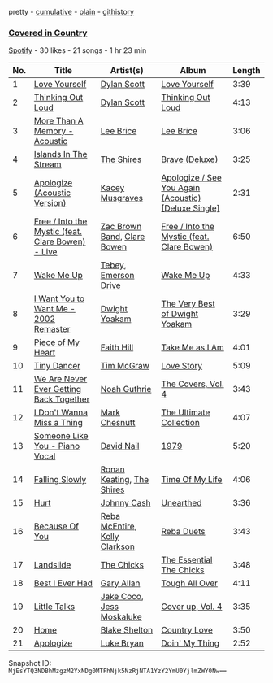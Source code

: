 pretty - [cumulative](/playlists/cumulative/0jJQDST7bzwAYlN19tFLXw.md) - [plain](/playlists/plain/0jJQDST7bzwAYlN19tFLXw) - [githistory](https://github.githistory.xyz/mackorone/spotify-playlist-archive/blob/main/playlists/plain/0jJQDST7bzwAYlN19tFLXw)

### [Covered in Country](https://open.spotify.com/playlist/0jJQDST7bzwAYlN19tFLXw)

> 

[Spotify](https://open.spotify.com/user/spotify) - 30 likes - 21 songs - 1 hr 23 min

| No. | Title | Artist(s) | Album | Length |
|---|---|---|---|---|
| 1 | [Love Yourself](https://open.spotify.com/track/7g6KRfjT9n3JWNJtyZtcA5) | [Dylan Scott](https://open.spotify.com/artist/78YqeIji3mgAS2K1Maca6x) | [Love Yourself](https://open.spotify.com/album/2WHKbOZVfSDTJny1dNQnsJ) | 3:39 |
| 2 | [Thinking Out Loud](https://open.spotify.com/track/6P2Mw3g7PWtQNDsuKOUH8J) | [Dylan Scott](https://open.spotify.com/artist/78YqeIji3mgAS2K1Maca6x) | [Thinking Out Loud](https://open.spotify.com/album/0o7fyD45hAyqmoFs0qCiDK) | 4:13 |
| 3 | [More Than A Memory \- Acoustic](https://open.spotify.com/track/2T0bFbSCjQf9DA1xoZklWe) | [Lee Brice](https://open.spotify.com/artist/5Zq7R5qmi58ByYyBQTlNuk) | [Lee Brice](https://open.spotify.com/album/00PioaYEwJ6ElvlZFcBkfv) | 3:06 |
| 4 | [Islands In The Stream](https://open.spotify.com/track/6ERwu5F4XDDrBfQdyIVefp) | [The Shires](https://open.spotify.com/artist/48hCuDf2HUMGTgMhqLfic3) | [Brave \(Deluxe\)](https://open.spotify.com/album/3BgLMdgCstFY9g2bxxoR8f) | 3:25 |
| 5 | [Apologize \(Acoustic Version\)](https://open.spotify.com/track/6QT53ohGZeLGoYktBPRePD) | [Kacey Musgraves](https://open.spotify.com/artist/70kkdajctXSbqSMJbQO424) | [Apologize / See You Again \(Acoustic\) \[Deluxe Single\]](https://open.spotify.com/album/1JJftqO5YmyYuXXAvfIf1A) | 2:31 |
| 6 | [Free / Into the Mystic \(feat\. Clare Bowen\) \- Live](https://open.spotify.com/track/39x7EdgGsM2Y4lYTdxeVlZ) | [Zac Brown Band](https://open.spotify.com/artist/6yJCxee7QumYr820xdIsjo), [Clare Bowen](https://open.spotify.com/artist/1LBeAxaCAHECiK355bwtlW) | [Free / Into the Mystic \(feat\. Clare Bowen\)](https://open.spotify.com/album/3UHH4Np8hrqgy8mybgqcwU) | 6:50 |
| 7 | [Wake Me Up](https://open.spotify.com/track/6fxx9HgKoBFPlU6ljPuAqd) | [Tebey](https://open.spotify.com/artist/2S0WpGRnEPyS5OuMp3KOEo), [Emerson Drive](https://open.spotify.com/artist/1efrXlPhLKv7PvgUxVcqIS) | [Wake Me Up](https://open.spotify.com/album/7DasS3u0etffZQHxbU705j) | 4:33 |
| 8 | [I Want You to Want Me \- 2002 Remaster](https://open.spotify.com/track/0f6bLRsE8mtzljXSoeCswO) | [Dwight Yoakam](https://open.spotify.com/artist/2sxmKe3CUrWnx7eoXMhOlW) | [The Very Best of Dwight Yoakam](https://open.spotify.com/album/6R9VSmUIjTy9CMro0ZIoeY) | 3:29 |
| 9 | [Piece of My Heart](https://open.spotify.com/track/5I7a2zThNmOtlbwrRlcN88) | [Faith Hill](https://open.spotify.com/artist/25NQNriVT2YbSW80ILRWJa) | [Take Me as I Am](https://open.spotify.com/album/79nKKGW7tQCPQ21NejFUJZ) | 4:01 |
| 10 | [Tiny Dancer](https://open.spotify.com/track/7uQG1fOTqbvo3SYOnqm8hj) | [Tim McGraw](https://open.spotify.com/artist/6roFdX1y5BYSbp60OTJWMd) | [Love Story](https://open.spotify.com/album/3yWndEe8eqSlbp2b9dAFWU) | 5:09 |
| 11 | [We Are Never Ever Getting Back Together](https://open.spotify.com/track/4MSap5U6wiNTngQo3RojkU) | [Noah Guthrie](https://open.spotify.com/artist/6b0Wy4mw8ePj9w2EX3s4V3) | [The Covers, Vol\. 4](https://open.spotify.com/album/3ZAIFOXNrAcIR4PskJFTjU) | 3:43 |
| 12 | [I Don't Wanna Miss a Thing](https://open.spotify.com/track/3MlJkDT6QhDV97qzSUcWq8) | [Mark Chesnutt](https://open.spotify.com/artist/2cNV8vNe2fPFf6OfGOBbSS) | [The Ultimate Collection](https://open.spotify.com/album/38oEF7zoHNoQIjwKcmPuIT) | 4:07 |
| 13 | [Someone Like You \- Piano Vocal](https://open.spotify.com/track/1QsHJ1jrBkTsU9P4MDnQpK) | [David Nail](https://open.spotify.com/artist/4DZGvSv2oMkBUnPz67E6z6) | [1979](https://open.spotify.com/album/6nYA36UDX0mEK3g9kM4h3Z) | 5:20 |
| 14 | [Falling Slowly](https://open.spotify.com/track/0CEX2aPG0v5y3GRw3QPkS7) | [Ronan Keating](https://open.spotify.com/artist/3nlHsNqwCSvT988ZfSW1Yh), [The Shires](https://open.spotify.com/artist/48hCuDf2HUMGTgMhqLfic3) | [Time Of My Life](https://open.spotify.com/album/5SRYXi1qsbxxNBcOQBZ3EU) | 4:06 |
| 15 | [Hurt](https://open.spotify.com/track/5rpRzNcJZqKQXk9PIjreB6) | [Johnny Cash](https://open.spotify.com/artist/6kACVPfCOnqzgfEF5ryl0x) | [Unearthed](https://open.spotify.com/album/5xeMctXQWNmMq4aAjwuR3e) | 3:36 |
| 16 | [Because Of You](https://open.spotify.com/track/5LGEfWqwgYL16tyXkrRC8J) | [Reba McEntire](https://open.spotify.com/artist/02rd0anEWfMtF7iMku9uor), [Kelly Clarkson](https://open.spotify.com/artist/3BmGtnKgCSGYIUhmivXKWX) | [Reba Duets](https://open.spotify.com/album/39Os87XP3yC2XBSpAur4BL) | 3:43 |
| 17 | [Landslide](https://open.spotify.com/track/65nCVhtlWYUzNvcM1MYp4l) | [The Chicks](https://open.spotify.com/artist/25IG9fa7cbdmCIy3OnuH57) | [The Essential The Chicks](https://open.spotify.com/album/31St5diPbTZoCjOwWXSMWD) | 3:48 |
| 18 | [Best I Ever Had](https://open.spotify.com/track/120w1eBYfiYrSXtegu6uEb) | [Gary Allan](https://open.spotify.com/artist/37W8SKV5Vc8lcGtdyWCA5m) | [Tough All Over](https://open.spotify.com/album/2f2pU2XjUiqq6qTZjOJgOH) | 4:11 |
| 19 | [Little Talks](https://open.spotify.com/track/7gBrb7sWCOro4ED4faQSTm) | [Jake Coco](https://open.spotify.com/artist/6WyeyhNDpeIVbznnztFDQZ), [Jess Moskaluke](https://open.spotify.com/artist/5wCYmeBtrQWxKmOBsXx3et) | [Cover up, Vol\. 4](https://open.spotify.com/album/54kyrrBYbG3qYDBE1DXa3b) | 3:35 |
| 20 | [Home](https://open.spotify.com/track/7bkUOZXh8FDTcQmeAP9r6n) | [Blake Shelton](https://open.spotify.com/artist/1UTPBmNbXNTittyMJrNkvw) | [Country Love](https://open.spotify.com/album/7hMWp3HxPi3PGnjTe7eRt8) | 3:50 |
| 21 | [Apologize](https://open.spotify.com/track/5Q87J0EX7neuWEqybXQhfr) | [Luke Bryan](https://open.spotify.com/artist/0BvkDsjIUla7X0k6CSWh1I) | [Doin' My Thing](https://open.spotify.com/album/13pqUKo7eRvMKFGpfCGyEF) | 2:52 |

Snapshot ID: `MjEsYTQ3NDBhMzgzM2YxNDg0MTFhNjk5NzRjNTA1YzY2YmU0YjlmZWY0Nw==`
